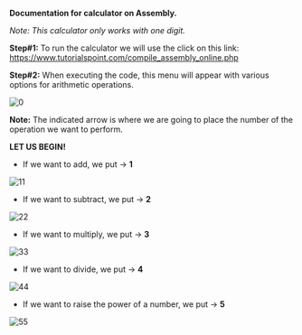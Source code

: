 **Documentation for calculator on Assembly.**

*Note: This calculator only works with one digit.*

**Step#1:**
To run the calculator we will use the click on this link: https://www.tutorialspoint.com/compile_assembly_online.php

**Step#2:** When executing the code, this menu will appear with various options for arithmetic operations.

![0](https://user-images.githubusercontent.com/119762033/209055690-1de09fd3-c871-490d-b15b-7513d59a95fb.png)


**Note:** The indicated arrow is where we are going to place the number of the operation we want to perform.


**LET US BEGIN!**

* If we want to add, we put -> **1**

![11](https://user-images.githubusercontent.com/119762033/209055999-cec13b2f-990a-4063-83e0-e00da261829c.png)

* If we want to subtract, we put -> **2**

![22](https://user-images.githubusercontent.com/119762033/209056036-29b4b9d2-e8dd-4f92-9409-8a19e17cca91.png)

* If we want to multiply, we put -> **3**

![33](https://user-images.githubusercontent.com/119762033/209056079-8d458f56-7b88-49de-b399-4733b7070293.png)

* If we want to divide, we put -> **4**

![44](https://user-images.githubusercontent.com/119762033/209056112-6209c02b-4964-4b93-804c-35ac2a74d4f9.png)

* If we want to raise the power of a number, we put -> **5**

![55](https://user-images.githubusercontent.com/119762033/209056145-707caa38-3a48-4678-928a-e6283f33b9d9.png)




